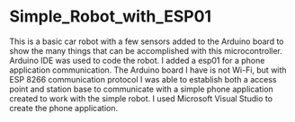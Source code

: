 # Simple_Robot_with_ESP01
This is a basic car robot with a few sensors added to the Arduino board to show the many things that can be accomplished with this microcontroller. Arduino IDE was used to code the robot. I added a esp01 for a phone application communication. The Arduino board I have is not Wi-Fi, but with ESP 8266 communication protocol I was able to establish both a access point and station base to communicate with a simple phone application created to work with the simple robot. I used Microsoft Visual Studio to create the phone application.
